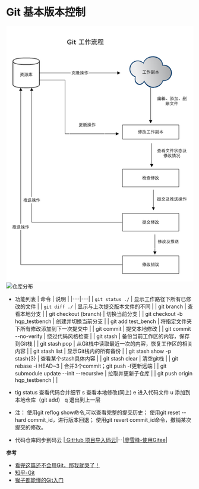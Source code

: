 # Git 基本版本控制

![git工作流程](./imgs/git-0.png)
![仓库分布](./imgs/git-1.png)

- 功能列表
|  命令 | 说明  |
|---|---|
| `git status ./`  | 显示工作路径下所有已修改的文件  |
| `git diff ./`  | 显示与上次提交版本文件的不同  |
| git branch  | 查看本地分支  |
| git checkout (branch)	  | 切换当前分支  |
| git checkout -b hqp_testbench  | 创建并切换当前分支  |
| git add test_bench  | 将指定文件夹下所有修改添加到下一次提交中  |
| git commit  | 提交本地修改  |
| git commit --no-verify  | 绕过代码风格检查  |
| git stash  | 备份当前工作区的内容，保存到Git栈  |
| git stash pop  | 从Git栈中读取最近一次的内容，恢复工作区的相关内容  |
| git stash list  | 显示Git栈内的所有备份  |
| git stash show -p stash{3}  | 查看某个stash具体内容  |
| git stash clear  | 清空git栈  |
| git rebase -i HEAD~3  | 合并3个commit；git push -f更新远端  |
| git submodule update --init --recursive  | 拉取并更新子仓库  |
| git push origin hqp_testbench	  |   |

- tig status	查看代码合并细节
s	查看本地修改(同上)
e	进入代码文件
u	添加到本地仓库（git add）
q	退出到上一层

- 注：
使用git reflog show命令,可以查看完整的提交历史；
使用git reset --hard commit_id，进行版本回退；
使用git revert commit_id命令，撤销某次提交的修改。

- 代码仓库同步到码云
|[ GitHub 项目导入码云](https://blog.gitee.com/2018/06/05/github_to_gitee/)|--|[廖雪峰-使用Gitee](https://www.liaoxuefeng.com/wiki/896043488029600/1163625339727712)|

**参考**
- [看完这篇还不会用Git，那我就哭了！](https://zhuanlan.zhihu.com/p/94008510)
- [知乎-Git](https://www.zhihu.com/search?type=content&q=Git)
- [猴子都能懂的Git入门](https://backlog.com/git-tutorial/cn/)
